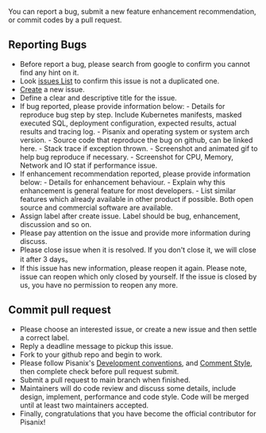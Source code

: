 You can report a bug, submit a new feature enhancement recommendation, or commit codes by a pull request.

## Reporting Bugs

 - Before report a bug, please search from google to confirm you cannot find any hint on it.
 - Look [issues List](https://github.com/database-mesh/pisanix/issues) to confirm this issue is not a duplicated one.
 - [Create](https://github.com/database-mesh/pisanix/issues/new) a new issue.
 - Define a clear and descriptive title for the issue.
 - If bug reported, please provide information below:
       - Details for reproduce bug step by step. Include Kubernetes manifests, masked executed SQL, deployment configuration, expected results, actual results and tracing log.
       - Pisanix and operating system or system arch version.
       - Source code that reproduce the bug on github, can be linked here.
       - Stack trace if exception thrown.
       - Screenshot and animated gif to help bug reproduce if necessary.
       - Screenshot for CPU, Memory, Network and IO stat if performance issue.
 - If enhancement recommendation reported, please provide information below:
       - Details for enhancement behaviour.
       - Explain why this enhancement is general feature for most developers.
       - List similar features which already available in other product if possible. Both open source and commercial software are available.
 - Assign label after create issue. Label should be bug, enhancement, discussion and so on.
 - Please pay attention on the issue and provide more information during discuss.
 - Please close issue when it is resolved. If you don't close it, we will close it after 3 days。
 - If this issue has new information, please reopen it again. Please note, issue can reopen which only closed by yourself. If the issue is closed by us, you have no permission to reopen any more.

## Commit pull request

 - Please choose an interested issue, or create a new issue and then settle a correct label.
 - Reply a deadline message to pickup this issue. 
 - Fork to your github repo and begin to work.
 - Please follow Pisanix's [Development conventions](./CODE_OF_CONDUCT.md), and [Comment Style](./CODE_COMMENT_STYLE.md), then complete check before pull request submit.
 - Submit a pull request to main branch when finished.
 - Maintainers will do code review and discuss some details, include design, implement, performance and code style. Code will be merged until at least two maintainers accepted.
 - Finally, congratulations that you have become the official contributor for Pisanix!
